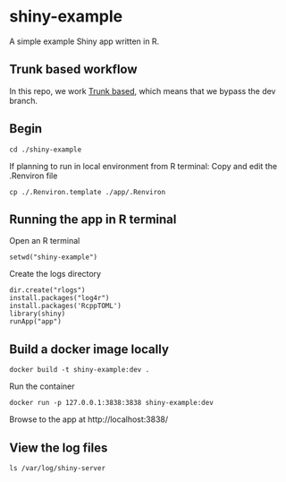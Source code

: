 # shiny-example
A simple example Shiny app written in R.

## Trunk based workflow
In this repo, we work [Trunk based](https://www.toptal.com/software/trunk-based-development-git-flow), which means that we bypass the dev branch.

## Begin

    cd ./shiny-example

If planning to run in local environment from R terminal:
Copy and edit the .Renviron file

    cp ./.Renviron.template ./app/.Renviron

## Running the app in R terminal

Open an R terminal

    setwd("shiny-example")

Create the logs directory

    dir.create("rlogs")
    install.packages("log4r")
    install.packages('RcppTOML')
    library(shiny)
    runApp("app")


## Build a docker image locally

    docker build -t shiny-example:dev .

Run the container

    docker run -p 127.0.0.1:3838:3838 shiny-example:dev

Browse to the app at  http://localhost:3838/

## View the log files

    ls /var/log/shiny-server
